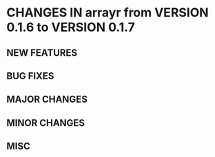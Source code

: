 # CHANGES IN arrayr from VERSION 0.1.6 to VERSION 0.1.7

## NEW FEATURES

## BUG FIXES

## MAJOR CHANGES

## MINOR CHANGES

## MISC

